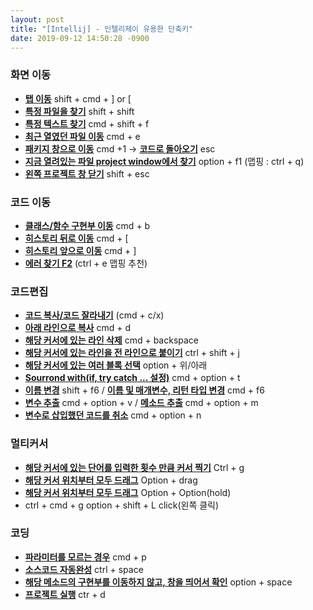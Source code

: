 ```yaml
---
layout: post
title: "[Intellij] - 인텔리제이 유용한 단축키"
date: 2019-09-12 14:50:28 -0900
---
```


### 화면 이동

- <u>**탭 이동**</u> shift + cmd + ] or [
- <u>**특정 파일을 찾기**</u> shift + shift
- <u>**특정 텍스트 찾기**</u> cmd +  shift +  f
- <u>**최근 열였던 파일 이동**</u> cmd + e
- <u>**패키지 창으로 이동**</u> cmd +1 -> <u>**코드로 돌아오기**</u> esc
- <u>**지금 열려있는 파일 project window에서 찾기**</u> option + f1 (맵핑 : ctrl + q)
- <u>**왼쪽 프로젝트 창 닫기**</u> shift + esc



### 코드 이동

- <u>**클래스/함수 구현부 이동**</u> cmd + b
- <u>**히스토리 뒤로 이동**</u> cmd + [
- <u>**히스토리 앞으로 이동**</u> cmd + ]
- <u>**에러 찾기 F2**</u> (ctrl + e 맵핑 추천)



### 코드편집

- <u>**코드 복사/코드 잘라내기**</u> (cmd + c/x)
- <u>**아래 라인으로 복사**</u> cmd + d
- <u>**해당 커서에 있는 라인 삭제**</u> cmd + backspace
- <u>**해당 커서에 있는 라인을 전 라인으로 붙이기**</u> ctrl + shift + j
- <u>**해당 커서에 있는 여러 블록 선택**</u> option + 위/아래
- <u>**Sourrond with(if, try catch ... 설정)**</u> cmd + option + t
- <u>**이름 변경**</u> shift + f6 / <u>**이름 및 매개변수, 리턴 타입 변경**</u> cmd + f6
- <u>**변수 추출**</u> cmd + option + v / <u>**메소드 추출**</u> cmd + option + m
- <u>**변수로 삽입했던 코드를 취소**</u> cmd + option + n



### 멀티커서

- <u>**해당 커서에 있는 단어를 입력한 횟수 만큼 커서 찍기**</u> Ctrl + g
- <u>**해당 커서 위치부터 모두 드래그**</u> Option + drag
- <u>**해당 커서 위치부터 모두 드래그**</u> Option + Option(hold) 
- ctrl + cmd + g option + shift + L click(왼쪽 클릭)



### 코딩

- <u>**파라미터를 모르는 경우**</u> cmd + p
- <u>**소스코드 자동완성**</u> ctrl + space
- <u>**해당 메소드의 구현부를 이동하지 않고, 창을 띄어서 확인**</u> option + space
- <u>**프로젝트 실행**</u> ctr + d